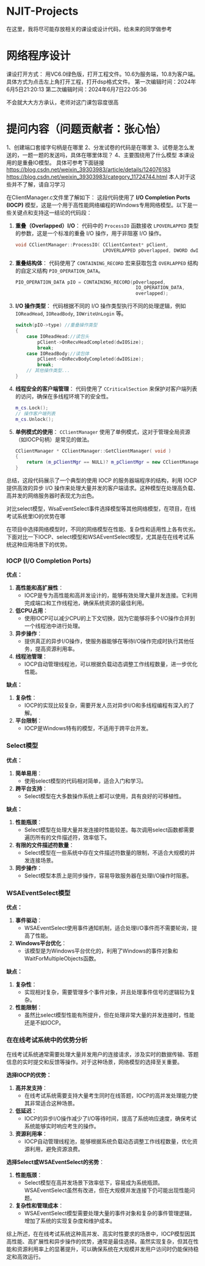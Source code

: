 # NJIT-Projects
在这里，我将尽可能存放相关的课设或设计代码，给未来的同学做参考

# 网络程序设计
课设打开方式：
用VC6.0绿色版，打开工程文件。10.6为服务端，10.8为客户端。具体方式为点击左上角打开工程，打开dsp格式文件。
第一次编辑时间：2024年6月5日21:20:13
第二次编辑时间：2024年6月7日22:05:36

不会就大大方方承认，老师对这门课包容度很高
# 提问内容（问题贡献者：张心怡）
1、创建端口套接字句柄是在哪里
2、分发试卷的代码是在哪里
3、试卷是怎么发送的，一题一题的发送吗，具体在哪里体现？
4、主要围绕用了什么模型
本课设用的是重叠IO模型。
具体可参考下面链接
https://blog.csdn.net/weixin_39303983/article/details/124076183
https://blog.csdn.net/weixin_39303983/category_11724744.html
本人对于这些并不了解，请自习学习

在ClientManager.c文件里了解如下：
这段代码使用了 **I/O Completion Ports (IOCP)** 模型，这是一个用于高性能网络编程的Windows专用网络模型。以下是一些关键点和支持这一结论的代码段：

1. **重叠（Overlapped）I/O**：
   代码中的 `ProcessIO` 函数接收 `LPOVERLAPPED` 类型的参数，这是一个标准的重叠 I/O 操作，用于非阻塞 I/O 操作。

   ```cpp
   void CClientManager::ProcessIO( CClientContext* pClient, 
                                   LPOVERLAPPED pOverlapped, DWORD dwIOSize)
   ```

2. **重叠结构体**：
   代码使用了 `CONTAINING_RECORD` 宏来获取包含 `OVERLAPPED` 结构的自定义结构 `PIO_OPERATION_DATA`。

   ```cpp
   PIO_OPERATION_DATA pIO = CONTAINING_RECORD(pOverlapped,	
                                               IO_OPERATION_DATA,
                                               overlapped);
   ```

3. **I/O 操作类型**：
   代码根据不同的 I/O 操作类型执行不同的处理逻辑，例如 `IOReadHead`, `IOReadBody`, `IOWriteUnLogin` 等。

   ```cpp
   switch(pIO->type) //重叠操作类型
   {
       case IOReadHead://读包头
           pClient->OnRecvHeadCompleted(dwIOSize);
           break;
       case IOReadBody://读包体
           pClient->OnRecvBodyCompleted(dwIOSize);
           break;
       // 其他操作类型...
   }
   ```

4. **线程安全的客户端管理**：
   代码使用了 `CCriticalSection` 来保护对客户端列表的访问，确保在多线程环境下的安全性。

   ```cpp
   m_cs.Lock();
   // 操作客户端列表
   m_cs.Unlock();
   ```

5. **单例模式的使用**：
   `CClientManager` 使用了单例模式，这对于管理全局资源（如IOCP句柄）是常见的做法。

   ```cpp
   CClientManager * CClientManager::GetClientManager( void )
   {
       return (m_pClientMgr == NULL)? m_pClientMgr = new CClientManager:m_pClientMgr;
   }
   ```

总结，这段代码展示了一个典型的使用 IOCP 的服务器端程序的结构，利用 IOCP 提供高效的异步 I/O 操作来处理大量并发的客户端请求。这种模型在处理高负载、高并发的网络服务器时表现尤为出色。


对比select模型，WsaEventSelect事件选择模型等其他网络模型，在项目，在线考试系统里IO的优势在哪

在项目中选择网络模型时，不同的网络模型在性能、复杂性和适用性上各有优劣。下面对比一下IOCP、select模型和WSAEventSelect模型，尤其是在在线考试系统这种应用场景下的优势。

### IOCP (I/O Completion Ports)
**优点：**
1. **高性能和高扩展性**：
   - IOCP是专为高性能和高并发设计的，能够有效处理大量并发连接。它利用完成端口和工作线程池，确保系统资源的最佳利用。
2. **低CPU占用**：
   - 使用IOCP可以减少CPU的上下文切换，因为它能够将多个I/O操作合并到一个线程池中进行处理。
3. **异步操作**：
   - 提供真正的异步I/O操作，使服务器能够在等待I/O操作完成时执行其他任务，提高资源利用率。
4. **线程池管理**：
   - IOCP自动管理线程池，可以根据负载动态调整工作线程数量，进一步优化性能。

**缺点：**
1. **复杂性**：
   - IOCP的实现比较复杂，需要开发人员对异步I/O和多线程编程有深入的了解。
2. **平台限制**：
   - IOCP是Windows特有的模型，不适用于跨平台开发。

### Select模型
**优点：**
1. **简单易用**：
   - 使用select模型的代码相对简单，适合入门和学习。
2. **跨平台支持**：
   - Select模型在大多数操作系统上都可以使用，具有良好的可移植性。

**缺点：**
1. **性能瓶颈**：
   - Select模型在处理大量并发连接时性能较差。每次调用select函数都需要遍历所有的文件描述符，效率低下。
2. **有限的文件描述符数量**：
   - Select模型在一些系统中存在文件描述符数量的限制，不适合大规模的并发连接场景。
3. **同步操作**：
   - Select模型本质上是同步操作，容易导致服务器在处理I/O操作时阻塞。

### WSAEventSelect模型
**优点：**
1. **事件驱动**：
   - WSAEventSelect使用事件通知机制，适合处理I/O事件而不需要轮询，提高了性能。
2. **Windows平台优化**：
   - 该模型是为Windows平台优化的，利用了Windows的事件对象和WaitForMultipleObjects函数。

**缺点：**
1. **复杂性**：
   - 实现相对复杂，需要管理多个事件对象，并且处理事件信号的逻辑较为复杂。
2. **性能限制**：
   - 虽然比select模型性能有所提升，但在处理非常大量的并发连接时，性能还是不如IOCP。

### 在在线考试系统中的优势分析
在线考试系统通常需要处理大量并发用户的连接请求，涉及实时的数据传输、答题信息的实时提交和反馈等操作。对于这种场景，网络模型的选择至关重要。

**选择IOCP的优势：**
1. **高并发支持**：
   - 在线考试系统需要支持大量考生同时在线答题，IOCP的高并发处理能力使其非常适合这种场景。
2. **低延迟**：
   - IOCP的异步I/O操作减少了I/O等待时间，提高了系统响应速度，确保考试系统能够实时响应考生的操作。
3. **资源利用率**：
   - IOCP自动管理线程池，能够根据系统负载动态调整工作线程数量，优化资源利用，避免资源浪费。

**选择Select或WSAEventSelect的劣势**：
1. **性能瓶颈**：
   - Select模型在高并发场景下效率低下，容易成为系统瓶颈。WSAEventSelect虽然有改进，但在大规模并发连接下仍可能出现性能问题。
2. **复杂性和管理成本**：
   - WSAEventSelect模型需要处理大量的事件对象和复杂的事件管理逻辑，增加了系统的实现复杂度和维护成本。

综上所述，在在线考试系统这种高并发、高实时性要求的场景中，IOCP模型因其高性能、高扩展性和异步操作的优势，通常是最佳选择。虽然实现复杂，但其在性能和资源利用率上的显著提升，可以确保系统在大规模并发用户访问时仍能保持稳定和高效运行。
